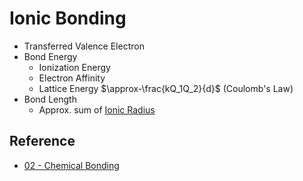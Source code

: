 # Ionic Bonding

* Transferred Valence Electron
* Bond Energy  
  - Ionization Energy  
  - Electron Affinity  
  - Lattice Energy $\approx-\frac{kQ_1Q_2}{d}$ (Coulomb's Law)
* Bond Length
  * Approx. sum of [Ionic Radius](../../Atomic%20Theory/Property%20of%20Element/Atomic%20Radius.md)

## Reference

* [02 - Chemical Bonding](../../../../00%20-%20Summary/SCCH105%20-%20General%20Chemistry/02%20-%20Chemical%20Bonding.md)
